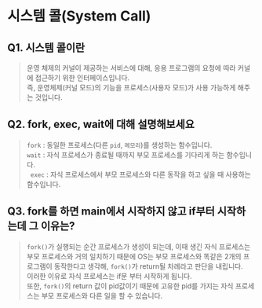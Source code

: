 # 시스템 콜(System Call)
## Q1. 시스템 콜이란
> 운영 체제의 커널이 제공하는 서비스에 대해, 응용 프로그램의 요청에 따라 커널에 접근하기 위한 인터페이스입니다.  
즉, 운영체제(커널 모드)의 기능을 프로세스(사용자 모드)가 사용 가능하게 해주는 것입니다.  

## Q2. fork, exec, wait에 대해 설명해보세요
> ```fork``` : 동일한 프로세스(다른 ```pid```, ```메모리```)를 생성하는 함수입니다.  
```wait``` :  자식 프로세스가 종료될 때까지 부모 프로세스를 기다리게 하는 함수입니다.  
``` exec``` : 자식 프로세스에서 부모 프로세스와 다른 동작을 하고 싶을 때 사용하는 함수입니다.  

## Q3. fork를 하면 main에서 시작하지 않고 if부터 시작하는데 그 이유는?
> ```fork()```가 실행되는 순간 프로세스가 생성이 되는데, 이때 생긴 자식 프로세스는 부모 프로세스와 거의 일치하기 때문에 OS는 부모 프로세스와 똑같은 2개의 프로그램이 동작한다고 생각해, ```fork()```가 return될 차례라고 판단을 내립니다.  
이러한 이유로 자식 프로세스는 if문 부터 시작하게 됩니다.  
또한, ```fork()```의 return 값이 pid값이기 때문에 고유한 pid를 가지는 자식 프로세스는  부모 프로세스와 다른 일을 할 수 있습니다.  
